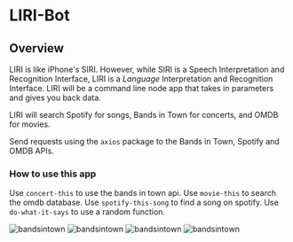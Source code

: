 # LIRI-Bot

## Overview

LIRI is like iPhone's SIRI. However, while SIRI is a Speech Interpretation and Recognition Interface, LIRI is a _Language_ Interpretation and Recognition Interface. LIRI will be a command line node app that takes in parameters and gives you back data.

LIRI will search Spotify for songs, Bands in Town for concerts, and OMDB for movies.

Send requests using the `axios` package to the Bands in Town, Spotify and OMDB APIs.

### How to use this app

Use `concert-this` to use the bands in town api.
Use `movie-this` to search the omdb database.
Use `spotify-this-song` to find a song on spotify.
Use `do-what-it-says` to use a random function.

![bandsintown]("./images/bandsintown.png")
![bandsintown]("./images/spotify.png")
![bandsintown]("./images/omdb.png")
![bandsintown]("./images/doIt.png")